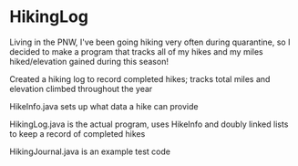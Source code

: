 # HikingLog

Living in the PNW, I've been going hiking very often during quarantine, so I decided to make a program that tracks all of my hikes and my miles hiked/elevation gained during this season! 

Created a hiking log to record completed hikes; tracks total miles and elevation climbed throughout the year

HikeInfo.java sets up what data a hike can provide

HikingLog.java is the actual program, uses HikeInfo and doubly linked lists to keep a record of completed hikes

HikingJournal.java is an example test code
